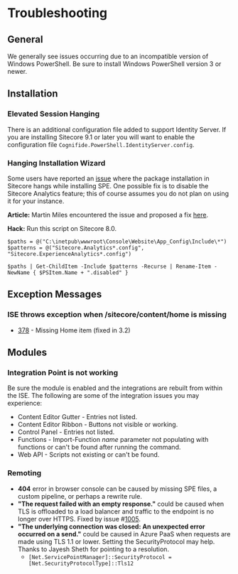 # Troubleshooting

## General

We generally see issues occurring due to an incompatible version of Windows PowerShell. Be sure to install Windows PowerShell version 3 or newer.

## Installation

### Elevated Session Hanging

There is an additional configuration file added to support Identity Server. If you are installing Sitecore 9.1 or later you will want to enable the configuration file `Cognifide.PowerShell.IdentityServer.config`.

### Hanging Installation Wizard

Some users have reported an [issue](https://github.com/SitecorePowerShell/Console/issues/404) where the package installation in Sitecore hangs while installing SPE. One possible fix is to disable the Sitecore Analytics feature; this of course assumes you do not plan on using it for your instance.

**Article:** Martin Miles encountered the issue and proposed a fix [here](https://github.com/SitecorePowerShell/Book/tree/5daee3160885dadd7031fee723dccf12a33abd7b/[https:/blog.martinmiles.net/post/sitecore-8-re-indexing-errors-out-and-module-installation-never-ends-without-mongodb-running]/README.md).

**Hack:**  Run this script on Sitecore 8.0.

```text
$paths = @("C:\inetpub\wwwroot\Console\Website\App_Config\Include\*")
$patterns = @("Sitecore.Analytics*.config", "Sitecore.ExperienceAnalytics*.config")

$paths | Get-ChildItem -Include $patterns -Recurse | Rename-Item -NewName { $PSItem.Name + ".disabled" }
```

## Exception Messages

### ISE throws exception when /sitecore/content/home is missing

* [378](https://github.com/SitecorePowerShell/Console/issues/378) - Missing Home item \(fixed in 3.2\)

## Modules

### Integration Point is not working

Be sure the module is enabled and the integrations are rebuilt from within the ISE. The following are some of the integration issues you may experience:

* Content Editor Gutter - Entries not listed.
* Content Editor Ribbon - Buttons not visible or working.
* Control Panel - Entries not listed.
* Functions - Import-Function _name_ parameter not populating with functions or can't be found after running the command.
* Web API - Scripts not existing or can't be found.

### Remoting

* **404** error in browser console can be caused by missing SPE files, a custom pipeline, or perhaps a rewrite rule.
* **"The request failed with an empty response."** could be caused when TLS is offloaded to a load balancer and traffic to the endpoint is no longer over HTTPS. Fixed by issue \#[1005](https://github.com/SitecorePowerShell/Console/issues/1005).
* **"The underlying connection was closed: An unexpected error occurred on a send."** could be caused in Azure PaaS when requests are made using TLS 1.1 or lower. Setting the SecurityProtocol may help. Thanks to Jayesh Sheth for pointing to a resolution.
  * `[Net.ServicePointManager]::SecurityProtocol = [Net.SecurityProtocolType]::Tls12`



